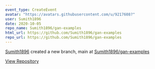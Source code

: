 ```yaml
---
event_type: CreateEvent
avatar: "https://avatars.githubusercontent.com/u/9217608?"
user: Sumith1896
date: 2020-10-05
repo_name: Sumith1896/gan-examples
html_url: https://github.com/Sumith1896/gan-examples
repo_url: https://github.com/Sumith1896/gan-examples
---
```


<a href='https://github.com/Sumith1896' target='_blank'>Sumith1896</a> created a new branch, main at <a href='https://github.com/Sumith1896/gan-examples' target='_blank'>Sumith1896/gan-examples</a>

<a href='https://github.com/Sumith1896/gan-examples' target='_blank'>View Repository</a>
